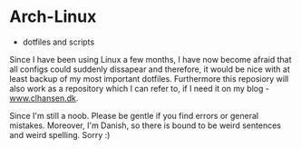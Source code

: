 # Arch-Linux
- dotfiles and scripts

Since I have been using Linux a few months, I have now become afraid that all configs could suddenly dissapear and therefore, it would be nice with at least backup of my most important dotfiles. Furthermore this reposiory will also work as a repository which I can refer to, if I need it on my blog - www.clhansen.dk. 

Since I'm still a noob. Please be gentle if you find errors or general mistakes. Moreover, I'm Danish, so there is bound to be weird sentences and weird spelling. Sorry :)

